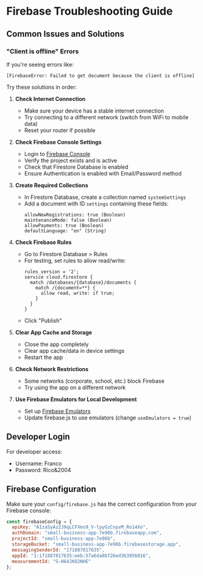 # Firebase Troubleshooting Guide

## Common Issues and Solutions

### "Client is offline" Errors

If you're seeing errors like:
```
[FirebaseError: Failed to get document because the client is offline]
```

Try these solutions in order:

1. **Check Internet Connection**
   - Make sure your device has a stable internet connection
   - Try connecting to a different network (switch from WiFi to mobile data)
   - Reset your router if possible

2. **Check Firebase Console Settings**
   - Login to [Firebase Console](https://console.firebase.google.com/)
   - Verify the project exists and is active
   - Check that Firestore Database is enabled
   - Ensure Authentication is enabled with Email/Password method

3. **Create Required Collections**
   - In Firestore Database, create a collection named `systemSettings`
   - Add a document with ID `settings` containing these fields:
     ```
     allowNewRegistrations: true (Boolean)
     maintenanceMode: false (Boolean)
     allowPayments: true (Boolean)
     defaultLanguage: "en" (String)
     ```

4. **Check Firebase Rules**
   - Go to Firestore Database > Rules
   - For testing, set rules to allow read/write:
     ```
     rules_version = '2';
     service cloud.firestore {
       match /databases/{database}/documents {
         match /{document=**} {
           allow read, write: if true;
         }
       }
     }
     ```
   - Click "Publish"

5. **Clear App Cache and Storage**
   - Close the app completely
   - Clear app cache/data in device settings
   - Restart the app

6. **Check Network Restrictions**
   - Some networks (corporate, school, etc.) block Firebase
   - Try using the app on a different network

7. **Use Firebase Emulators for Local Development**
   - Set up [Firebase Emulators](https://firebase.google.com/docs/emulator-suite)
   - Update firebase.js to use emulators (change `useEmulators = true`)

## Developer Login

For developer access:
- Username: Franco
- Password: Rico&2004

## Firebase Configuration

Make sure your `config/firebase.js` has the correct configuration from your Firebase console:

```javascript
const firebaseConfig = {
  apiKey: "AIzaSyAz2J9qLCFXms9_V-lpyGzCnpvM_Ro14Xo",
  authDomain: "small-business-app-7e96b.firebaseapp.com",
  projectId: "small-business-app-7e96b",
  storageBucket: "small-business-app-7e96b.firebasestorage.app",
  messagingSenderId: "171887817635",
  appId: "1:171887817635:web:57a6da8bf26ed363956016",
  measurementId: "G-H64JKD2NHE"
};
```
